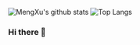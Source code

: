 ![MengXu's github stats](https://github-readme-stats.vercel.app/api?username=mengxu98&show_icons=true)
![Top Langs](https://github-readme-stats.vercel.app/api/top-langs/?username=mengxu98&hide=html,jupyter%20notebook,javascript&layout=compact&langs_count=10)

### Hi there 👋

<!--
**mengxu98/mengxu98** is a ✨ _special_ ✨ repository because its `README.md` (this file) appears on your GitHub profile.

Here are some ideas to get you started:

- 🔭 I’m currently working on ...
- 🌱 I’m currently learning ...
- 👯 I’m looking to collaborate on ...
- 🤔 I’m looking for help with ...
- 💬 Ask me about ...
- 📫 How to reach me: ...
- 😄 Pronouns: ...
- ⚡ Fun fact: ...
-->
